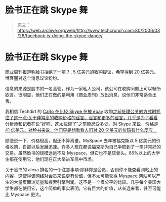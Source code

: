 # 脸书正在跳 Skype 舞 

> 原文：<https://web.archive.org/web/http://www.techcrunch.com:80/2006/03/28/facebook-is-doing-the-skype-dance/>

# 脸书正在跳 Skype 舞

商业周刊[报道](https://web.archive.org/web/20221224073234/http://www.businessweek.com/technology/content/mar2006/tc20060327_215976.htm)称[脸书](https://web.archive.org/web/20221224073234/http://crunchbase.com/company/facebook)拒绝了一项 7 . 5 亿美元的收购提议，希望得到 20 亿美元。博客圈对这个消息议论纷纷。

信息的来源是脸书的一名高管，作为一家私人公司，该公司在收购问题上可以畅所欲言。很明显，他们正在做的是利用《商业周刊》放出消息，说他们非常适合出售。

我相信 Techdirt 的 [Carlo 在比较 Skype 在被 ebay](https://web.archive.org/web/20221224073234/http://techdirt.com/articles/20060328/102245.shtml) 收购[之前处理公关的方式时抓住了这一点:关于非常高的收购价格的谣言、谣言和更多的谣言，几乎是为了看看分析师和记者在说“好吧，这太荒谬了”之前能忍受多少。对 Skype 来说，价格是 41 亿美元。对脸书来说，他们只是想看看人们对 20 亿美元的价码有什么反应。](https://web.archive.org/web/20221224073234/http://techcrunch.com/2005/09/12/skype-sells-to-ebay-for-41-billion/)

顺便说一下，价格很高，但还不算离谱。MySpace 去年被福克斯以 5 亿美元的价格收购，自那以后发展迅速。许多人现在都说福克斯为自己争取到了一笔非常好的交易。虽然脸书的规模远远不及 Myspace，但它也不是软骨头。85%以上的大学生都在使用它，他们现在正大举进军高中市场。

关于脸书的 alexa 排名的一个注意事项:除非你是会员，否则你不能查看网站上的内容，这使得该网络对会员来说更有价值，但不太可能获得 Myspace 网站可以产生的大量页面浏览量和搜索引擎利润。这不是一个很公平的比较。几乎每个美国大学生都在使用它，这个简单的事实表明，它有巨大的价值，从长远来看，甚至可能比 Myspace 更大。
